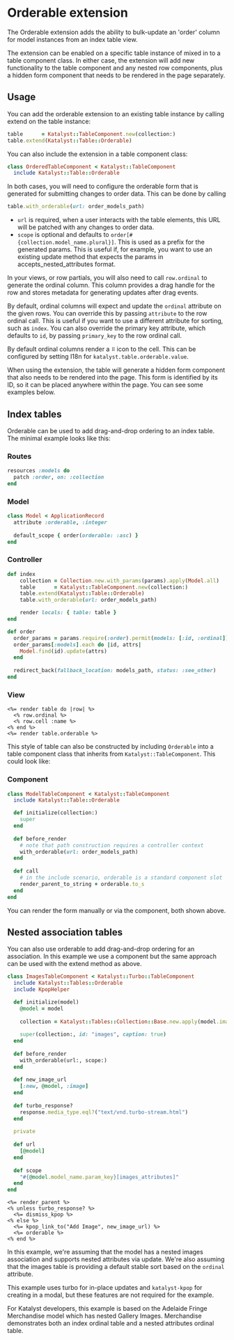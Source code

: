 # Orderable extension

The Orderable extension adds the ability to bulk-update an 'order' column for
model instances from an index table view.

The extension can be enabled on a specific table instance of mixed in to a
table component class. In either case, the extension will add new functionality
to the table component and any nested row components, plus a hidden form 
component that needs to be rendered in the page separately.

## Usage

You can add the orderable extension to an existing table instance by calling
extend on the table instance:

```ruby
table      = Katalyst::TableComponent.new(collection:)
table.extend(Katalyst::Table::Orderable)
```

You can also include the extension in a table component class:

```ruby
class OrderedTableComponent < Katalyst::TableComponent
  include Katalyst::Table::Orderable
```

In both cases, you will need to configure the orderable form that is generated
for submitting changes to order data. This can be done by calling

```ruby
table.with_orderable(url: order_models_path)
```

 * `url` is required, when a user interacts with the table elements, this URL
   will be patched with any changes to order data.
 * `scope` is optional and defaults to `order[#{collection.model_name.plural}]`.
   This is used as a prefix for the generated params. This is useful if, for
   example, you want to use an existing update method that expects the params
   in accepts_nested_attributes format.

In your views, or row partials, you will also need to call `row.ordinal` to
generate the ordinal column. This column provides a drag handle for the row
and stores metadata for generating updates after drag events.

By default, ordinal columns will expect and update the `ordinal` attribute on
the given rows. You can override this by passing `attribute` to the row
ordinal call. This is useful if you want to use a different attribute for
sorting, such as `index`. You can also override the primary key attribute,
which defaults to `id`, by passing `primary_key` to the row ordinal call.

By default ordinal columns render a `⠿` icon to the cell. This can be configured
by setting I18n for `katalyst.table.orderable.value`.

When using the extension, the table will generate a hidden form component that
also needs to be rendered into the page. This form is identified by its ID, so
it can be placed anywhere within the page. You can see some examples below.

## Index tables

Orderable can be used to add drag-and-drop ordering to an index table. The
minimal example looks like this:

### Routes
```ruby
resources :models do
  patch :order, on: :collection
end
```

### Model
```ruby
class Model < ApplicationRecord
  attribute :orderable, :integer
  
  default_scope { order(orderable: :asc) }
end
```

### Controller
```ruby
def index
    collection = Collection.new.with_params(params).apply(Model.all)
    table      = Katalyst::TableComponent.new(collection:)
    table.extend(Katalyst::Table::Orderable)
    table.with_orderable(url: order_models_path)

    render locals: { table: table }
end

def order
  order_params = params.require(:order).permit(models: [:id, :ordinal])
  order_params[:models].each do |id, attrs|
    Model.find(id).update(attrs)
  end
  
  redirect_back(fallback_location: models_path, status: :see_other)
end
```

### View

```erb
<%= render table do |row| %>
  <% row.ordinal %>
  <% row.cell :name %>
<% end %>
<%= render table.orderable %>
```

This style of table can also be constructed by including `Orderable` into a
table component class that inherits from `Katalyst::TableComponent`. This could
look like:

### Component
```ruby
class ModelTableComponent < Katalyst::TableComponent
  include Katalyst::Table::Orderable

  def initialize(collection:)
    super
  end
  
  def before_render
    # note that path construction requires a controller context
    with_orderable(url: order_models_path)
  end
  
  def call
    # in the include scenario, orderable is a standard component slot
    render_parent_to_string + orderable.to_s
  end
end
```

You can render the form manually or via the component, both shown above. 

## Nested association tables

You can also use orderable to add drag-and-drop ordering for an association.
In this example we use a component but the same approach can be used with
the extend method as above.

```ruby
class ImagesTableComponent < Katalyst::Turbo::TableComponent
  include Katalyst::Tables::Orderable
  include KpopHelper

  def initialize(model)
    @model = model
  
    collection = Katalyst::Tables::Collection::Base.new.apply(model.images)
  
    super(collection:, id: "images", caption: true)
  end
  
  def before_render
    with_orderable(url:, scope:)
  end
  
  def new_image_url
    [:new, @model, :image]
  end
  
  def turbo_response?
    response.media_type.eql?("text/vnd.turbo-stream.html")
  end
  
  private
  
  def url
    [@model]
  end
  
  def scope
    "#{@model.model_name.param_key}[images_attributes]"
  end
end
```

```erb
<%= render_parent %>
<% unless turbo_response? %>
  <%= dismiss_kpop %>
<% else %>
  <%= kpop_link_to("Add Image", new_image_url) %>
  <%= orderable %>
<% end %>
```

In this example, we're assuming that the model has a nested images association
and supports nested attributes via update. We're also assuming that the images
table is providing a default stable sort based on the `ordinal` attribute.

This example uses turbo for in-place updates and `katalyst-kpop` for creating in
a modal, but these features are not required for the example.

For Katalyst developers, this example is based on the Adelaide Fringe
Merchandise model which has nested Gallery Images. Merchandise demonstrates both
an index ordinal table and a nested attributes ordinal table.
